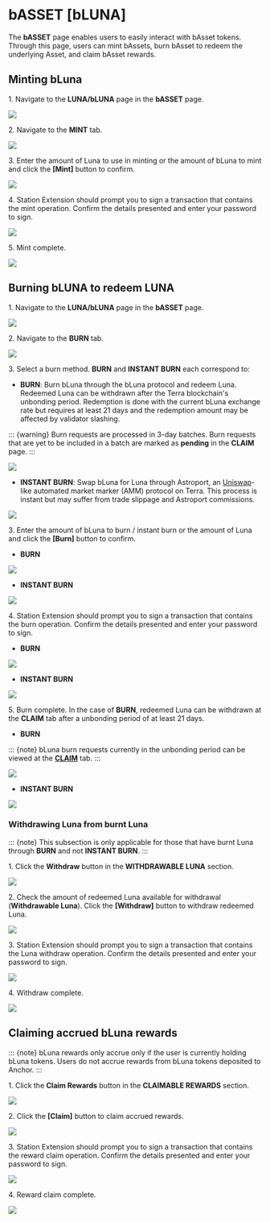 # bASSET \[bLUNA]

The **bASSET** page enables users to easily interact with bAsset tokens. Through this page, users can mint bAssets, burn bAsset to redeem the underlying Asset, and claim bAsset rewards.

## Minting bLuna

1\. Navigate to the **LUNA/bLUNA** page in the **bASSET** page.

![](<../../.gitbook/assets/bAsset - bLuna - Mint - 1.png>)

2\. Navigate to the **MINT** tab.&#x20;

![](<../../.gitbook/assets/bAsset - bLuna - Mint - 2.png>)

3\. Enter the amount of Luna to use in minting or the amount of bLuna to mint and click the **\[Mint]** button to confirm.

![](<../../.gitbook/assets/bAsset - bLuna - Mint - 3.png>)

4\. Station Extension should prompt you to sign a transaction that contains the mint operation. Confirm the details presented and enter your password to sign.

![](<../../.gitbook/assets/bAsset - bLuna - Mint - 4.png>)

5\. Mint complete.

![](<../../.gitbook/assets/bAsset - bLuna - Mint - 5.png>)

## Burning bLUNA to redeem LUNA

1\. Navigate to the **LUNA/bLUNA** page in the **bASSET** page.

![](<../../.gitbook/assets/bAsset - bLuna - Burn - 1.png>)

2\. Navigate to the **BURN** tab.&#x20;

![](<../../.gitbook/assets/bAsset - bLuna - Burn - 2.png>)

3\. Select a burn method. **BURN** and **INSTANT BURN** each correspond to:

* **BURN**: Burn bLuna through the bLuna protocol and redeem Luna. Redeemed Luna can be withdrawn after the Terra blockchain's unbonding period. Redemption is done with the current bLuna exchange rate but requires at least 21 days and the redemption amount may be affected by validator slashing.

::: {warning}
Burn requests are processed in 3-day batches. Burn requests that are yet to be included in a batch are marked as **pending** in the **CLAIM** page.
:::

![](<../../.gitbook/assets/bAsset - bLuna - Burn - 2 copy.png>)

* **INSTANT BURN**: Swap bLuna for Luna through Astroport, an [Uniswap](https://uniswap.org)-like automated market marker (AMM) protocol on Terra. This process is instant but may suffer from trade slippage and Astroport commissions.

![](<../../.gitbook/assets/bAsset - bLuna - Instant Burn.png>)

3\. Enter the amount of bLuna to burn / instant burn or the amount of Luna and click the **\[Burn]** button to confirm.

* **BURN**

![](<../../.gitbook/assets/bAsset - bLuna - Burn - 3 (1).png>)

* **INSTANT BURN**

![](<../../.gitbook/assets/bAsset - bLuna - Burn - Instant Burn - 3.png>)

4\. Station Extension should prompt you to sign a transaction that contains the burn operation. Confirm the details presented and enter your password to sign.

* **BURN**

![](<../../.gitbook/assets/bAsset - bLuna - Burn - 4.png>)

* **INSTANT BURN**

![](<../../.gitbook/assets/bAsset - bLuna - Instant Burn - 4.png>)

5\. Burn complete. In the case of **BURN**, redeemed Luna can be withdrawn at the **CLAIM** tab after a unbonding period of at least 21 days.

* **BURN**

::: {note}
bLuna burn requests currently in the unbonding period can be viewed at the [**CLAIM**](bond.md#withdrawing-luna-from-burnt-luna) tab.
:::

![](<../../.gitbook/assets/bAsset - bLuna - Burn - 5.png>)

* **INSTANT BURN**

![](<../../.gitbook/assets/bAsset - bLuna - Instant Burn - 5.png>)

### Withdrawing Luna from burnt Luna

::: {note}
This subsection is only applicable for those that have burnt Luna through **BURN** and not **INSTANT BURN**.
:::

1\. Click the **Withdraw** button in the **WITHDRAWABLE LUNA** section.

![](<../../.gitbook/assets/bAsset - bLuna - Withdraw - 1.png>)

2\. Check the amount of redeemed Luna available for withdrawal (**Withdrawable Luna**). Click the **\[Withdraw]** button to withdraw redeemed Luna.

![](<../../.gitbook/assets/bAsset - bLuna - Withdraw - 2.png>)

3\. Station Extension should prompt you to sign a transaction that contains the Luna withdraw operation. Confirm the details presented and enter your password to sign.

![](<../../.gitbook/assets/bAsset - bLuna - Withdraw - 3.png>)

4\. Withdraw complete.

![](<../../.gitbook/assets/bAsset - bLuna - Withdraw - 4.png>)

## Claiming accrued bLuna rewards

::: {note}
bLuna rewards only accrue only if the user is currently holding bLuna tokens. Users do not accrue rewards from bLuna tokens deposited to Anchor.
:::

1\. Click the **Claim Rewards** button in the **CLAIMABLE REWARDS** section.

![](<../../.gitbook/assets/bAsset - bLuna - Claim - 1 (1).png>)

2\. Click the **\[Claim]** button to claim accrued rewards.

![](<../../.gitbook/assets/bAsset - bLuna - Claim - 2 (1).png>)

3\. Station Extension should prompt you to sign a transaction that contains the reward claim operation. Confirm the details presented and enter your password to sign.

![](<../../.gitbook/assets/bAsset - bLuna - Claim - 3.png>)

4\. Reward claim complete.

![](<../../.gitbook/assets/bAsset - bLuna - Claim - 4 (1).png>)
